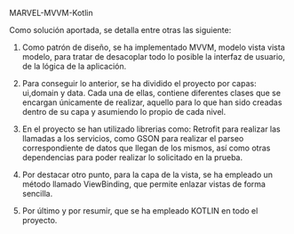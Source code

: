 MARVEL-MVVM-Kotlin

Como solución aportada, se detalla entre otras las siguiente:

1. Como patrón de diseño, se ha implementado MVVM, modelo vista vista modelo, para tratar de desacoplar todo lo posible la interfaz de usuario, de la lógica de la aplicación.

2. Para conseguir lo anterior, se ha dividido el proyecto por capas: ui,domain y data. Cada una de ellas, contiene diferentes clases que se encargan únicamente de realizar, aquello
para lo que han sido creadas dentro de su capa y asumiendo lo propio de cada nivel.

3. En el proyecto se han utilizado librerias como: Retrofit para realizar las llamadas a los servicios, como GSON para realizar el parseo correspondiente de datos que llegan de los mismos,
así como otras dependencias para poder realizar lo solicitado en la prueba.

4. Por destacar otro punto, para la capa de la vista, se ha empleado un método llamado ViewBinding, que permite enlazar vistas de forma sencilla.

5. Por último y por resumir, que se ha empleado KOTLIN en todo el proyecto.



